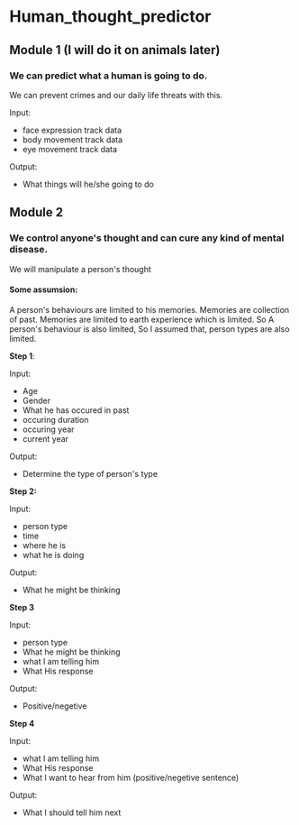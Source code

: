 # Human_thought_predictor

## Module 1 (I will do it on animals later)

### We can predict what a human is going to do.
We can prevent crimes and our daily life threats with this.

Input:
- face expression track data
- body movement track data
- eye movement track data

Output:
- What things will he/she going to do

## Module 2

### We control anyone's thought and can cure any kind of mental disease.
We will manipulate a person's thought

#### Some assumsion:
A person's behaviours are limited to his memories. Memories are collection of past. Memories are limited to earth experience which is limited.
So A person's behaviour is also limited, So I assumed that, person types are also limited.

**Step 1**:

Input:
- Age
- Gender
- What he has occured in past
- occuring duration
- occuring year
- current year

Output:
- Determine the type of person's type

**Step 2:**

Input:
- person type
- time
- where he is
- what he is doing

Output:
- What he might be thinking

**Step 3**

Input:
- person type
- What he might be thinking
- what I am telling him
- What His response

Output:
- Positive/negetive

**Step 4**

Input:
- what I am telling him 
- What His response
- What I want to hear from him (positive/negetive sentence)

Output:
- What I should tell him next






